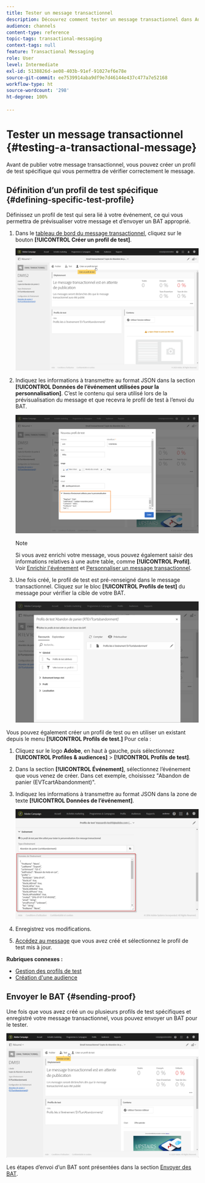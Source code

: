 ```yaml
---
title: Tester un message transactionnel
description: Découvrez comment tester un message transactionnel dans Adobe Campaign.
audience: channels
content-type: reference
topic-tags: transactional-messaging
context-tags: null
feature: Transactional Messaging
role: User
level: Intermediate
exl-id: 5138826d-ae08-403b-91ef-91027ef6e78e
source-git-commit: ee7539914aba9df9e7d46144e437c477a7e52168
workflow-type: ht
source-wordcount: '298'
ht-degree: 100%

---
```


# Tester un message transactionnel {#testing-a-transactional-message}

Avant de publier votre message transactionnel, vous pouvez créer un profil de test spécifique qui vous permettra de vérifier correctement le message.

## Définition d’un profil de test spécifique {#defining-specific-test-profile}

Définissez un profil de test qui sera lié à votre événement, ce qui vous permettra de prévisualiser votre message et d’envoyer un BAT approprié.

1. Dans le [tableau de bord du message transactionnel](../../channels/using/editing-transactional-message.md#accessing-transactional-messages), cliquez sur le bouton **[!UICONTROL Créer un profil de test]**.

   ![](assets/message-center_test-profile.png)

1. Indiquez les informations à transmettre au format JSON dans la section **[!UICONTROL Données de l’événement utilisées pour la personnalisation]**. C’est le contenu qui sera utilisé lors de la prévisualisation du message et que recevra le profil de test à l’envoi du BAT.

   ![](assets/message-center_event-data.png)

   >[!NOTE]
   >
   >Si vous avez enrichi votre message, vous pouvez également saisir des informations relatives à une autre table, comme **[!UICONTROL Profil]**. Voir [Enrichir l&#39;événement](../../channels/using/configuring-transactional-event.md#enriching-the-transactional-message-content) et [Personnaliser un message transactionnel](../../channels/using/editing-transactional-message.md#personalizing-a-transactional-message).

1. Une fois créé, le profil de test est pré-renseigné dans le message transactionnel. Cliquez sur le bloc **[!UICONTROL Profils de test]** du message pour vérifier la cible de votre BAT.

   ![](assets/message-center_5.png)

Vous pouvez également créer un profil de test ou en utiliser un existant depuis le menu **[!UICONTROL Profils de test.]** Pour cela :

1. Cliquez sur le logo **Adobe**, en haut à gauche, puis sélectionnez **[!UICONTROL Profiles &amp; audiences]** > **[!UICONTROL Profils de test]**.
1. Dans la section **[!UICONTROL Événement]**, sélectionnez l’événement que vous venez de créer. Dans cet exemple, choisissez &quot;Abandon de panier (EVTcartAbandonment)&quot;.
1. Indiquez les informations à transmettre au format JSON dans la zone de texte **[!UICONTROL Données de l’événement]**.

   ![](assets/message-center_3.png)

1. Enregistrez vos modifications.
1. [Accédez au message](../../channels/using/editing-transactional-message.md#accessing-transactional-messages) que vous avez créé et sélectionnez le profil de test mis à jour.

**Rubriques connexes :**

* [Gestion des profils de test](../../audiences/using/managing-test-profiles.md)
* [Création d&#39;une audience](../../audiences/using/creating-audiences.md)

## Envoyer le BAT {#sending-proof}

Une fois que vous avez créé un ou plusieurs profils de test spécifiques et enregistré votre message transactionnel, vous pouvez envoyer un BAT pour le tester.

![](assets/message-center_10.png)

Les étapes d’envoi d’un BAT sont présentées dans la section [Envoyer des BAT](../../sending/using/sending-proofs.md).
